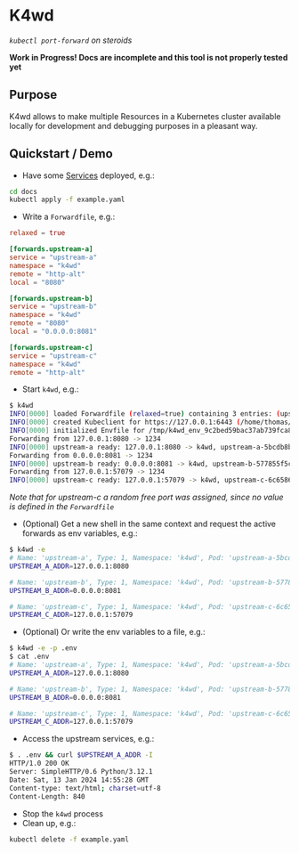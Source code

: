 # K4wd
*`kubectl port-forward` on steroids*

**Work in Progress! Docs are incomplete and this tool is not properly tested yet**

## Purpose
K4wd allows to make multiple Resources in a Kubernetes cluster available locally for development and debugging purposes in a pleasant way.

## Quickstart / Demo
- Have some [Services](https://kubernetes.io/docs/concepts/services-networking/service/) deployed, e.g.:
```bash
cd docs
kubectl apply -f example.yaml
```
- Write a `Forwardfile`, e.g.:
```toml
relaxed = true

[forwards.upstream-a]
service = "upstream-a"
namespace = "k4wd"
remote = "http-alt"
local = "8080"

[forwards.upstream-b]
service = "upstream-b"
namespace = "k4wd"
remote = "8080"
local = "0.0.0.0:8081"

[forwards.upstream-c]
service = "upstream-c"
namespace = "k4wd"
remote = "http-alt"
```
- Start `k4wd`, e.g.:
```bash
$ k4wd
INFO[0000] loaded Forwardfile (relaxed=true) containing 3 entries: (upstream-b, upstream-c, upstream-a) 
INFO[0000] created Kubeclient for https://127.0.0.1:6443 (/home/thomas/.kube/config) 
INFO[0000] initialized Envfile for /tmp/k4wd_env_9c2bed59bac37ab739fca89c25e8cddfc25dd0568537c7c864751d3948962afb 
Forwarding from 127.0.0.1:8080 -> 1234
INFO[0000] upstream-a ready: 127.0.0.1:8080 -> k4wd, upstream-a-5bcdb8b947-m2f9z, 1234 
Forwarding from 0.0.0.0:8081 -> 1234
INFO[0000] upstream-b ready: 0.0.0.0:8081 -> k4wd, upstream-b-577855f5c7-frwjm, 1234 
Forwarding from 127.0.0.1:57079 -> 1234
INFO[0000] upstream-c ready: 127.0.0.1:57079 -> k4wd, upstream-c-6c658678ff-w6cf2, 1234 
```
*Note that for upstream-c a random free port was assigned, since no value is defined in the `Forwardfile`*
- (Optional) Get a new shell in the same context and request the active forwards as env variables, e.g.:
```bash
$ k4wd -e
# Name: 'upstream-a', Type: 1, Namespace: 'k4wd', Pod: 'upstream-a-5bcdb8b947-m2f9z', Service: 'upstream-a', Remote: 'http-alt', Local: '8080', LocalAddr: '127.0.0.1', LocalPort: 8080, TargetPort: 1234, Active: true
UPSTREAM_A_ADDR=127.0.0.1:8080

# Name: 'upstream-b', Type: 1, Namespace: 'k4wd', Pod: 'upstream-b-577855f5c7-frwjm', Service: 'upstream-b', Remote: '8080', Local: '0.0.0.0:8081', LocalAddr: '0.0.0.0', LocalPort: 8081, TargetPort: 1234, Active: true
UPSTREAM_B_ADDR=0.0.0.0:8081

# Name: 'upstream-c', Type: 1, Namespace: 'k4wd', Pod: 'upstream-c-6c658678ff-w6cf2', Service: 'upstream-c', Remote: 'http-alt', Local: '', LocalAddr: '127.0.0.1', LocalPort: 57079, TargetPort: 1234, Active: true
UPSTREAM_C_ADDR=127.0.0.1:57079
```
- (Optional) Or write the env variables to a file, e.g.:
```bash
$ k4wd -e -p .env
$ cat .env
# Name: 'upstream-a', Type: 1, Namespace: 'k4wd', Pod: 'upstream-a-5bcdb8b947-m2f9z', Service: 'upstream-a', Remote: 'http-alt', Local: '8080', LocalAddr: '127.0.0.1', LocalPort: 8080, TargetPort: 1234, Active: true
UPSTREAM_A_ADDR=127.0.0.1:8080

# Name: 'upstream-b', Type: 1, Namespace: 'k4wd', Pod: 'upstream-b-577855f5c7-frwjm', Service: 'upstream-b', Remote: '8080', Local: '0.0.0.0:8081', LocalAddr: '0.0.0.0', LocalPort: 8081, TargetPort: 1234, Active: true
UPSTREAM_B_ADDR=0.0.0.0:8081

# Name: 'upstream-c', Type: 1, Namespace: 'k4wd', Pod: 'upstream-c-6c658678ff-w6cf2', Service: 'upstream-c', Remote: 'http-alt', Local: '', LocalAddr: '127.0.0.1', LocalPort: 57079, TargetPort: 1234, Active: true
UPSTREAM_C_ADDR=127.0.0.1:57079
```
- Access the upstream services, e.g.:
```bash
$ . .env && curl $UPSTREAM_A_ADDR -I
HTTP/1.0 200 OK
Server: SimpleHTTP/0.6 Python/3.12.1
Date: Sat, 13 Jan 2024 14:55:28 GMT
Content-type: text/html; charset=utf-8
Content-Length: 840
```
- Stop the `k4wd` process
- Clean up, e.g.:
```bash
kubectl delete -f example.yaml
```
